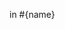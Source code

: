  in
        <foreach collection="nameList" item="name" open="(" separator="," close=")">
            #{name}
        </foreach>
    

